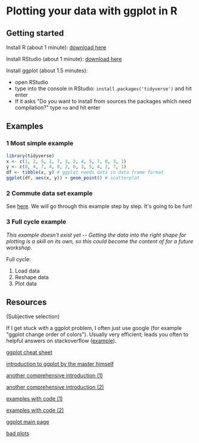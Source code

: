 # Plotting your data with ggplot in R

## Getting started

Install R (about 1 minute): [download here](https://cloud.r-project.org/)

Install RStudio (about 1 minute): [download here](https://rstudio.com/products/rstudio/download/#download)

Install ggplot (about 1.5 minutes):
- open RStudio
- type into the console in RStudio: `install.packages('tidyverse')` and hit enter
- If it asks "Do you want to install from sources the packages which need compilation?" type `no` and hit enter

## Examples

### 1 Most simple example

```r
library(tidyverse)
x <- c(1, 2, 5, 1, 7, 3, 2, 4, 5, 7, 0, 3, 1)
y <- c(0, 4, 7, 4, 8, 2, 6, 3, 5, 4, 2, 7, 1)
df <- tibble(x, y) # ggplot needs data in data frame format
ggplot(df, aes(x, y)) + geom_point() # scatterplot
```
### 2 Commute data set example

See [here](https://github.com/anselmrothe/ggplot/blob/master/commute.md).
We will go through this example step by step.
It's going to be fun!

### 3 Full cycle example

*This example doesn't exist yet -- Getting the data into the right shape for plotting is a skill on its own, so this could become the content of for a future workshop.*

Full cycle:

1. Load data
2. Reshape data
3. Plot data

###

## Resources
(Subjective selection)

If I get stuck with a ggplot problem, I often just use google (for example "ggplot change order of colors"). Usually very efficient; leads you often to helpful answers on stackoverflow ([example](https://stackoverflow.com/questions/3777174/plotting-two-variables-as-lines-using-ggplot2-on-the-same-graph/)).

[ggplot cheat sheet](https://github.com/rstudio/cheatsheets/raw/master/data-visualization-2.1.pdf)

[introduction to ggplot by the master himself](https://r4ds.had.co.nz/data-visualisation.html)

[another comprehensive introduction (1)](https://rkabacoff.github.io/datavis/)

[another comprehensive introduction (2)](https://r-graphics.org/index.html)

[examples with code (1)](http://www.sthda.com/english/wiki/be-awesome-in-ggplot2-a-practical-guide-to-be-highly-effective-r-software-and-data-visualization)

[examples with code (2)](https://datacarpentry.org/R-ecology-lesson/04-visualization-ggplot2.html)

[ggplot main page](https://ggplot2.tidyverse.org/)

[bad plots](https://www.biostat.wisc.edu/~kbroman/topten_worstgraphs/)


